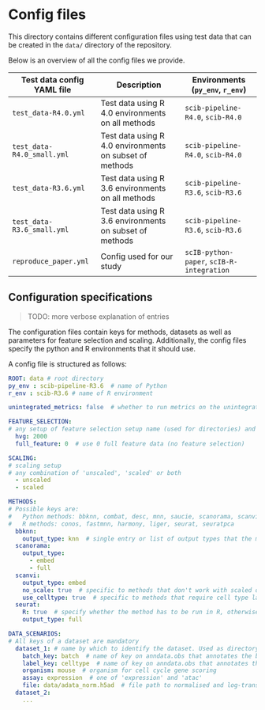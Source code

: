 # Config files

This directory contains different configuration files using test data that can be created in the `data/` directory of
the repository.

Below is an overview of all the config files we provide.

| Test data config YAML file | Description                                             | Environments (`py_env`, `r_env`)          |
|----------------------------|---------------------------------------------------------|-------------------------------------------|
| `test_data-R4.0.yml`       | Test data using R 4.0 environments on all methods       | `scib-pipeline-R4.0`, `scib-R4.0`         |
| `test_data-R4.0_small.yml` | Test data using R 4.0 environments on subset of methods | `scib-pipeline-R4.0`, `scib-R4.0`         |
| `test_data-R3.6.yml`       | Test data using R 3.6 environments on all methods       | `scib-pipeline-R3.6`, `scib-R3.6`         |
| `test_data-R3.6_small.yml` | Test data using R 3.6 environments on subset of methods | `scib-pipeline-R3.6`, `scib-R3.6`         |
| `reproduce_paper.yml`      | Config used for our study                               | `scIB-python-paper`, `scIB-R-integration` |


## Configuration specifications

> TODO: more verbose explanation of entries

The configuration files contain keys for methods, datasets as well as parameters for feature selection and scaling.
Additionally, the config files specify the python and R environments that it should use.

A config file is structured as follows:

```yaml
ROOT: data # root directory
py_env : scib-pipeline-R3.6  # name of Python
r_env : scib-R3.6 # name of R environment

unintegrated_metrics: false  # whether to run metrics on the unintegrated dataset

FEATURE_SELECTION:
# any setup of feature selection setup name (used for directories) and number features to select
  hvg: 2000
  full_feature: 0  # use 0 full feature data (no feature selection)

SCALING:
# scaling setup 
# any combination of 'unscaled', 'scaled' or both
  - unscaled
  - scaled

METHODS:
# Possible keys are:
#   Python methods: bbknn, combat, desc, mnn, saucie, scanorama, scanvi, scgen, scvi, trvae, trvaep
#   R methods: conos, fastmnn, harmony, liger, seurat, seuratpca
  bbknn:
    output_type: knn  # single entry or list of output types that the method provides. Entries: [knn, embed, full]
  scanorama:
    output_type:
      - embed
      - full
  scanvi:
    output_type: embed
    no_scale: true  # specific to methods that don't work with scaled data. Scaling setups will 
    use_celltype: true  # specific to methods that require cell type label as input
  seurat:
    R: true  # specify whether the method has to be run in R, otherwise assume there is a scib function for the method
    output_type: full

DATA_SCENARIOS:
# All keys of a dataset are mandatory
  dataset_1: # name by which to identify the dataset. Used as directory name and in the final metrics file 
    batch_key: batch  # name of key on anndata.obs that annotates the batches
    label_key: celltype  # name of key on anndata.obs that annotates the cell identity labels
    organism: mouse  # organism for cell cycle gene scoring
    assay: expression  # one of 'expression' and 'atac'
    file: data/adata_norm.h5ad  # file path to normalised and log-transformed input object
  dataset_2:
    ...
```
